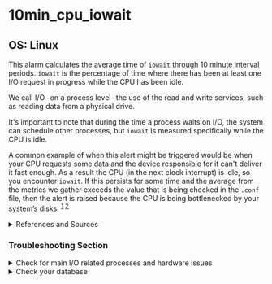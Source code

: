 # 10min_cpu_iowait

## OS: Linux

This alarm calculates the average time of `iowait` through 10 minute interval periods. `iowait` is the percentage of
time where there has been at least one I/O request in progress while the CPU has been idle.

We call I/O -on a process level- the use of the read and write services, such as reading data from a physical
drive.

It's important to note that during the time a process waits on I/O, the system can schedule other processes, but
`iowait` is measured specifically while the CPU is idle.

A common example of when this alert might be triggered would be when your CPU requests some data and the device
responsible for it can't deliver it fast enough. As a result the CPU (in the next clock interrupt) is idle, so you
encounter `iowait`. If this persists for some time and the average from the metrics we gather exceeds the value that is
being checked in the `.conf` file, then the alert is raised because the CPU is being bottlenecked by your system’s
disks. <sup> [1](https://blog.pregos.info/wp-content/uploads/2010/09/iowait.txt) [2](
https://serverfault.com/questions/12679/can-anyone-explain-precisely-what-iowait-is) </sup>

<details>
<summary>References and Sources</summary>

[[1] What exactly is "iowait"?](https://blog.pregos.info/wp-content/uploads/2010/09/iowait.txt)  
[[2] Serverfault](https://serverfault.com/questions/12679/can-anyone-explain-precisely-what-iowait-is)
</details>

### Troubleshooting Section

<details>
<summary>Check for main I/O related processes and hardware issues</summary>

- Generally, this issue is caused by having slow hard drives that cannot keep up with the speed of your CPU. You can see
  the percentage of `iowait` by going to your node on Netdata Cloud and clicking the `iowait` dimension under the Total
  CPU Utilization chart.


- You can use `vmstat` (or `vmstat 1`, to set a delay between updates in seconds)

```
root@netdata~ # vmstat 
procs -----------memory---------- ---swap-- -----io---- -system-- ------cpu-----
 r  b   swpd   free   buff  cache   si   so    bi    bo   in   cs us sy id wa st
 8  0 1200384 168456  48840 1461540    4   14    65    51  334  196  3  1 95  0  0
```

The `procs` column, shows;  \
b: The number of processes blocked waiting for I/O to complete.

After that, you can use `ps` and specifically `ps -eo s,user,cmd | grep ^[D]`.

- The `grep` command will fetch the processes that their state code starts with `D` which means uninterruptible sleep
  (usually IO).

> It would be helpful to close any of the main consumer processes, but Netdata strongly suggests knowing exactly what
processes you are closing and being certain that they are not necessary.

- If you see that you don't have a lot of processes that you can terminate (or you need them for your workflow), then
  you would have to upgrade your system’s drives; if you have an HDD, upgrading to an SSD or an NVME drive would make a
  great impact on this metric.

</details>

<details>
<summary>Check your database</summary>

- As another example, in a database environment, you would want to optimize your operations. Check for potential inserts
  on large data sets, keeping in mind that `write` operations take more time than `read`. You should also search for
  complex requests, like large joins and queries over a big data set. These can introduce `iowait` and need to be
  optimized.

</details>
